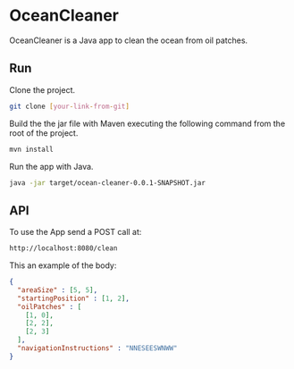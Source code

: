 
# OceanCleaner

OceanCleaner is a Java app to clean the ocean from oil patches.


## Run

Clone the project.

```bash
git clone [your-link-from-git]
```


Build the the jar file with Maven executing the following command from the root of the project.

```bash
mvn install
```

Run the app with Java.

```bash
java -jar target/ocean-cleaner-0.0.1-SNAPSHOT.jar
```

## API
To use the App send a POST call at:

```bash
http://localhost:8080/clean
```

This an example of the body:

```json
{
  "areaSize" : [5, 5],
  "startingPosition" : [1, 2],
  "oilPatches" : [
    [1, 0],
    [2, 2],
    [2, 3]
  ],
  "navigationInstructions" : "NNESEESWNWW"
}
```

